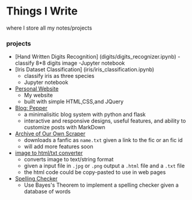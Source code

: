 # Things I Write
where I store all my notes/projects

### projects
- [Hand Written Digits Recognition] (digits/digits_recognizer.ipynb)
    -classify 8*8 digits image
    -Jupyter notebook
- [Iris Dataset Classification] (iris/iris_classification.ipynb)
    - classify iris as three species 
    - Jupyter notebook
- [Personal Website](https://iasnobmatsu.github.io/)
    - My website
    - built with simple HTML,CSS,and JQuery
- [Blog: Pepper](pepper/README.md)
    - a minimalisitic blog system with python and flask
    - interactive and responsive designs, useful features, and ability to customize posts with MarkDown
- [Archive of Our Own Scraper](ficLoader.py)
    - downloads a fanfic as `name.txt` given a link to the fic or an fic id
    - will add more features soon 
- [image to html/txt converter](imgtotext/imgtotxt.md)
    - converts image to text/string format
    - given a input file in `.jpg` or `.png` output a `.html` file and a `.txt` file
    - the html code could be copy-pasted to use in web pages
- [Spelling Checker](bayes-theorem/bayes.md)
    - Use Bayes's Theorem to implement a spelling checker given a database of words




